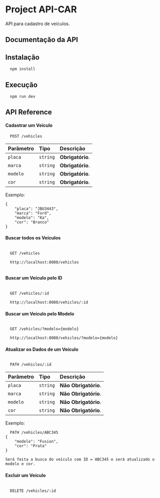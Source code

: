 
# Project API-CAR

API para cadastro de veículos.


## Documentação da API

## Instalação

```http
  npm install
```

## Execução

```http
  npm run dev
```


## API Reference



#### Cadastrar um Veículo

```http
  POST /vehicles
```

| Parâmetro   | Tipo       | Descrição                           |
| :---------- | :--------- | :---------------------------------- |
| `placa` | `string` | **Obrigatório**.|
| `marca` | `string` | **Obrigatório**. |
| `modelo` | `string` | **Obrigatório**. |
| `cor` | `string` | **Obrigatório**. |

Exemplo:
```http
{
    "placa": "JBU3443",
    "marca": "Ford",
    "modelo": "Ka",
    "cor": "Branco"
}
```


#### Buscar todos os Veículos

```http

  GET /vehicles

  http://localhost:8080/vehicles
  
```

#### Buscar um Veículo pelo ID

```http

  GET /vehicles/:id

  http://localhost:8080/vehicles/:id
```

#### Buscar um Veículo pelo Modelo

```http

  GET /vehicles/?modelo={modelo}

  http://localhost:8080/vehicles/?modelo={modelo}
```

#### Atualizar os Dados de um Veículo

```http

  PATH /vehicles/:id
  ```

  
| Parâmetro   | Tipo       | Descrição                           |
| :---------- | :--------- | :---------------------------------- |
| `placa` | `string` | **Não Obrigatório**.|
| `marca` | `string` | **Não Obrigatório**. |
| `modelo` | `string` | **Não Obrigatório**. |
| `cor` | `string` | **Não Obrigatório**. |

Exemplo:
```http
  PATH /vehicles/ABC345
{
    "modelo": "Fusion",
    "cor": "Prata"
}

Será feita a busca do veículo com ID = ABC345 e será atualizado o modelo e cor.
```

#### Excluir um Veículo

```http

  DELETE /vehicles/:id

```
